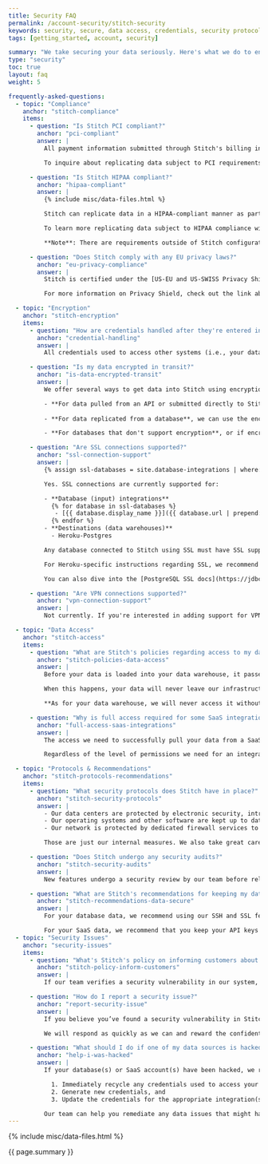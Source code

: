 ```yaml
---
title: Security FAQ
permalink: /account-security/stitch-security
keywords: security, secure, data access, credentials, security protocol, breach, encryption, encrypted, store data, retain data, vpn, ssl, hipaa, pci
tags: [getting_started, account, security]

summary: "We take securing your data seriously. Here's what we do to ensure that your private data stays private and our recommended best practices for protecting your data."
type: "security"
toc: true
layout: faq
weight: 5

frequently-asked-questions:
  - topic: "Compliance"
    anchor: "stitch-compliance"
    items:
      - question: "Is Stitch PCI compliant?"
        anchor: "pci-compliant"
        answer: |
          All payment information submitted through Stitch's billing interface to pay for your subscription is handled in a PCI-compliant manner.

          To inquire about replicating data subject to PCI requirements, reach out to our [support team](mailto: {{ site.support }}).

      - question: "Is Stitch HIPAA compliant?"
        anchor: "hipaa-compliant"
        answer: |
          {% include misc/data-files.html %}

          Stitch can replicate data in a HIPAA-compliant manner as part of an Enterprise contract.

          To learn more replicating data subject to HIPAA compliance with Stitch, refer to the [Operating Stitch in Compliance with HIPAA]({{ link.account.hipaa-compliance | prepend: site.baseurl }}) doc or contact the Stitch Sales team by using the [contact form on the Stitch website]({{ site.sales }}).

          **Note**: There are requirements outside of Stitch configuration that must be completed to ensure compliance. Reach out to [Stitch Sales]({{ site.sales }}) before replicating any sensitive data.

      - question: "Does Stitch comply with any EU privacy laws?"
        anchor: "eu-privacy-compliance"
        answer: |
          Stitch is certified under the [US-EU and US-SWISS Privacy Shield Programs](https://www.privacyshield.gov/participant?id=a2zt0000000GnxUAAS&status=Active){:target="new"}, meaning any EU or Swiss data transfer will be handled in accordance with the principles laid out in the Privacy Shield Framework.

          For more information on Privacy Shield, check out the link above or [this FAQ on the program](https://www.privacyshield.gov/Program-Overview){:target="new"}.

  - topic: "Encryption"
    anchor: "stitch-encryption"
    items:
      - question: "How are credentials handled after they're entered into Stitch?"
        anchor: "credential-handling"
        answer: |
          All credentials used to access other systems (i.e., your database or a SaaS integration) are encrypted before we store them.

      - question: "Is my data encrypted in transit?"
        anchor: "is-data-encrypted-transit"
        answer: |
          We offer several ways to get data into Stitch using encryption:

          - **For data pulled from an API or submitted directly to Stitch's Import API,** we'll use SSL-based encryption.
          
          - **For data replicated from a database**, we can use the encryption functionality built into the database. 

          - **For databases that don't support encryption**, or if encryption isn't activated, we can transport the data through an SSH tunnel. After we receive your data, it won't leave our network without being encrypted.

      - question: "Are SSL connections supported?"
        anchor: "ssl-connection-support"
        answer: |
          {% assign ssl-databases = site.database-integrations | where: "ssl",true | sort:"display_name" %}

          Yes. SSL connections are currently supported for:

          - **Database (input) integrations**
            {% for database in ssl-databases %}
             - [{{ database.display_name }}]({{ database.url | prepend: site.baseurl }})
            {% endfor %}
          - **Destinations (data warehouses)**
            - Heroku-Postgres

          Any database connected to Stitch using SSL must have SSL support turned on. To use SSL, just click the **Connect using SSL checkbox** underneath the **Encryption Type** menu in any of the credential pages of the databases listed above.

          For Heroku-specific instructions regarding SSL, we recommend [checking out their documentation](https://devcenter.heroku.com/articles/connecting-to-relational-databases-on-heroku-with-java#connecting-to-a-database-remotely"){:target="new"}.

          You can also dive into the [PostgreSQL SSL docs](https://jdbc.postgresql.org/documentation/head/ssl.html){:target="new"} to learn more.

      - question: "Are VPN connections supported?"
        anchor: "vpn-connection-support"
        answer: |
          Not currently. If you're interested in adding support for VPN connections, [contact our support team](mailto: {{ site.support }}) with your use case. We're always interested in exploring the possibility of the features our customers want, so don't hesitate.

  - topic: "Data Access"
    anchor: "stitch-access"
    items:
      - question: "What are Stitch's policies regarding access to my data?"
        anchor: "stitch-policies-data-access"
        answer: |
          Before your data is loaded into your data warehouse, it passes through Stitch's secure infrastructure. This is a closed network protected by multi-factor authentication and accessible only to qualified members of our engineering team. On rare occasions, our engineers may need to read or move the data while it is in our infrastructure to debug or resolve an operational issue.

          When this happens, your data will never leave our infrastructure. All members of our team - not just our engineers - have signed non-disclosure agreements. We're committed to ensuring your data remains private.

          **As for your data warehouse, we will never access it without your explicit permission.** We’ll ask every time it’s required to troubleshoot an issue and we’ll be sure to notify you when we’re doing it. No one likes surprises, least of all when it comes to their private data.

      - question: "Why is full access required for some SaaS integrations?"
        anchor: "full-access-saas-integrations"
        answer: |
          The access we need to successfully pull your data from a SaaS integration depends entirely on the vendor's API and permission structure. In some cases, we only need read-only access to pull all the data required - in others, we need what amounts to full access.

          Regardless of the level of permissions we need for an integration, we will only ever read your data.

  - topic: "Protocols & Recommendations"
    anchor: "stitch-protocols-recommendations"
    items:
      - question: "What security protocols does Stitch have in place?"
        anchor: "stitch-security-protocols"
        answer: |
          - Our data centers are protected by electronic security, intrusion detection systems, and a 24/7/365 human staff. 
          - Our operating systems and other software are kept up to date with the latest security patches. 
          - Our network is protected by dedicated firewall services to prevent unauthorized access, and our systems regularly undergo automated vulnerability scans.

          Those are just our internal measures. We also take great care to ensure your data is secure as it makes its way through Stitch and into your data warehouse.

      - question: "Does Stitch undergo any security audits?"
        anchor: "stitch-security-audits"
        answer: |
          New features undergo a security review by our team before release. In additiona, security professionals conduct regular audits and penetration tests on our existing systems.

      - question: "What are Stitch's recommendations for keeping my data secure?"
        anchor: "stitch-recommendations-data-secure"
        answer: |
          For your database data, we recommend using our SSH and SSL features to ensure your data stays secure and encrypted in transit. Additionally, we encourage you to require strong passwords for database users.

          For your SaaS data, we recommend that you keep your API keys private and don’t share your login credentials - for Stitch or any other service - with anyone.
  - topic: "Security Issues"
    anchor: "security-issues"
    items:
      - question: "What's Stitch's policy on informing customers about security breaches?"
        anchor: "stitch-policy-inform-customers"
        answer: |
          If our team verifies a security vulnerability in our system, our first priority is to prevent its exploitation. After it’s contained, we do a thorough analysis to determine the scope of impact and notify affected users within 24 hours.

      - question: "How do I report a security issue?"
        anchor: "report-security-issue"
        answer: |
          If you believe you’ve found a security vulnerability in Stitch, we encourage you to let us know right away by emailing [security@stitchdata.com](mailto: security@stitchdata.com). We request that you do not publicly disclose the issue until we have a chance to address it. We won’t pursue legal action as long as you make a good-faith effort to avoid privacy violations and destructive exploitation of the vulnerability.

          We will respond as quickly as we can and reward the confidential and non-destructive disclosure of any design or implementation issue that could be used to compromise the confidentiality or integrity of our users' data (such as bypassing our login process, injecting code into another user's session, or acting on another user's behalf) with some swag. Other issues may be rewarded at our discretion.

      - question: "What should I do if one of my data sources is hacked?"
        anchor: "help-i-was-hacked"
        answer: |
          If your database(s) or SaaS account(s) have been hacked, we recommend that you:

            1. Immediately recycle any credentials used to access your system or service,
            2. Generate new credentials, and
            3. Update the credentials for the appropriate integration(s) in Stitch.

          Our team can help you remediate any data issues that might have occurred as a result of the breach.
---
```

{% include misc/data-files.html %}

{{ page.summary }}
